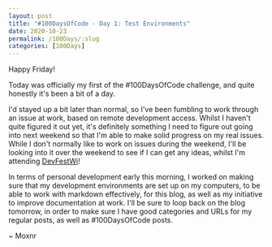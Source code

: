 ```yaml
---
layout: post
title: "#100DaysOfCode - Day 1: Test Environments"
date: 2020-10-23
permalink: /100Days/:slug
categories: [100Days]
---
```

Happy Friday!

Today was officially my first of the #100DaysOfCode challenge, and quite honestly it's been a bit of a day.

I'd stayed up a bit later than normal, so I've been fumbling to work through an issue at work, based on remote development access. Whilst I haven't quite figured it out yet, it's definitely something I need to figure out going into next weekend so that I'm able to make solid progress on my real issues. While I don't normally like to work on issues during the weekend, I'll be looking into it over the weekend to see if I can get any ideas, whilst I'm attending [DevFestWi](https://devfestwi.com)!

In terms of personal development early this morning, I worked on making sure that my development environments are set up on my computers, to be able to work with markdown effectively, for this blog, as well as my initiative to improve documentation at work. I'll be sure to loop back on the blog tomorrow, in order to make sure I have good categories and URLs for my regular posts, as well as #100DaysOfCode posts.

~ Moxnr
